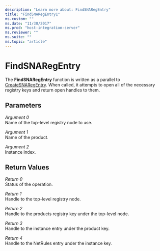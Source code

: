 ```yaml
---
description: "Learn more about: FindSNARegEntry"
title: "FindSNARegEntry1"
ms.custom: ""
ms.date: "11/30/2017"
ms.prod: "host-integration-server"
ms.reviewer: ""
ms.suite: ""
ms.topic: "article"
---
```

# FindSNARegEntry
The **FindSNARegEntry** function is written as a parallel to [CreateSNARegEntry](../core/createsnaregentry2.md). When called, it attempts to open all of the necessary registry keys and return open handles to them.  
  
## Parameters  
 *Argument 0*  
 Name of the top-level registry node to use.  
  
 *Argument 1*  
 Name of the product.  
  
 *Argument 2*  
 Instance index.  
  
## Return Values  
 *Return 0*  
 Status of the operation.  
  
 *Return 1*  
 Handle to the top-level registry node.  
  
 *Return 2*  
 Handle to the products registry key under the top-level node.  
  
 *Return 3*  
 Handle to the instance entry under the product key.  
  
 *Return 4*  
 Handle to the NetRules entry under the instance key.
